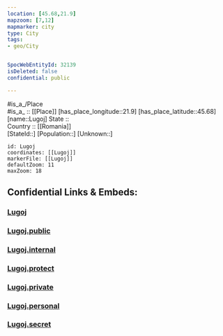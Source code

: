 ```yaml
---
location: [45.68,21.9] 
mapzoom: [7,12] 
mapmarker: city 
type: City
tags:
- geo/City


SpocWebEntityId: 32139
isDeleted: false
confidential: public

---
```

#is_a_/Place  
#is_a_ :: [[Place]] 
[has_place_longitude::21.9] 
[has_place_latitude::45.68] 
[name::Lugoj] 
State ::  
Country :: [[Romania]]  
[StateId::] 
[Population::] 
[Unknown::] 


```leaflet
id: Lugoj
coordinates: [[Lugoj]] 
markerFile: [[Lugoj]] 
defaultZoom: 11 
maxZoom: 18
```


## Confidential Links & Embeds: 

### [Lugoj](/_Standards/Earth/Continent/Europe/Europe~East/Romania/Regions~Romania/Romania~Vest/Timis/City/Lugoj.md) 

### [Lugoj.public](/_public/Earth/Continent/Europe/Europe~East/Romania/Regions~Romania/Romania~Vest/Timis/City/Lugoj.public.md) 

### [Lugoj.internal](/_internal/Earth/Continent/Europe/Europe~East/Romania/Regions~Romania/Romania~Vest/Timis/City/Lugoj.internal.md) 

### [Lugoj.protect](/_protect/Earth/Continent/Europe/Europe~East/Romania/Regions~Romania/Romania~Vest/Timis/City/Lugoj.protect.md) 

### [Lugoj.private](/_private/Earth/Continent/Europe/Europe~East/Romania/Regions~Romania/Romania~Vest/Timis/City/Lugoj.private.md) 

### [Lugoj.personal](/_personal/Earth/Continent/Europe/Europe~East/Romania/Regions~Romania/Romania~Vest/Timis/City/Lugoj.personal.md) 

### [Lugoj.secret](/_secret/Earth/Continent/Europe/Europe~East/Romania/Regions~Romania/Romania~Vest/Timis/City/Lugoj.secret.md)

